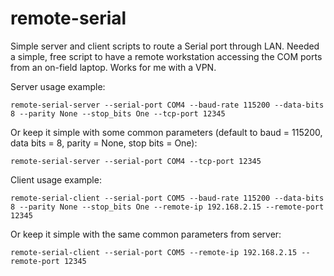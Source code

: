 # remote-serial
Simple server and client scripts to route a Serial port through LAN. Needed a simple, free script to have a remote workstation accessing the COM ports from an on-field laptop.
Works for me with a VPN.

Server usage example:

```
remote-serial-server --serial-port COM4 --baud-rate 115200 --data-bits 8 --parity None --stop_bits One --tcp-port 12345
```
Or keep it simple with some common parameters (default to baud = 115200, data bits = 8, parity = None, stop bits = One):
```
remote-serial-server --serial-port COM4 --tcp-port 12345
```

Client usage example:
```
remote-serial-client --serial-port COM5 --baud-rate 115200 --data-bits 8 --parity None --stop_bits One --remote-ip 192.168.2.15 --remote-port 12345
```
Or keep it simple with the same common parameters from server:
```
remote-serial-client --serial-port COM5 --remote-ip 192.168.2.15 --remote-port 12345
```
